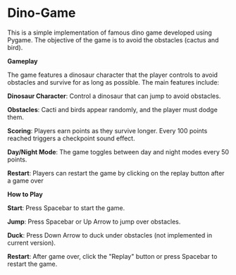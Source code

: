 # Dino-Game

This is a simple implementation of famous dino game developed using Pygame. The objective of the game is to avoid the obstacles (cactus and bird).

**Gameplay**

The game features a dinosaur character that the player controls to avoid obstacles and survive for as long as possible. The main features include:

**Dinosaur Character**: Control a dinosaur that can jump to avoid obstacles.

**Obstacles**: Cacti and birds appear randomly, and the player must dodge them.

**Scoring**: Players earn points as they survive longer. Every 100 points reached triggers a checkpoint sound effect.

**Day/Night Mode**: The game toggles between day and night modes every 50 points.

**Restart**: Players can restart the game by clicking on the replay button after a game over

**How to Play**

**Start**: Press Spacebar to start the game.

**Jump**: Press Spacebar or Up Arrow to jump over obstacles.

**Duck**: Press Down Arrow to duck under obstacles (not implemented in current version).

**Restart**: After game over, click the "Replay" button or press Spacebar to restart the game.
